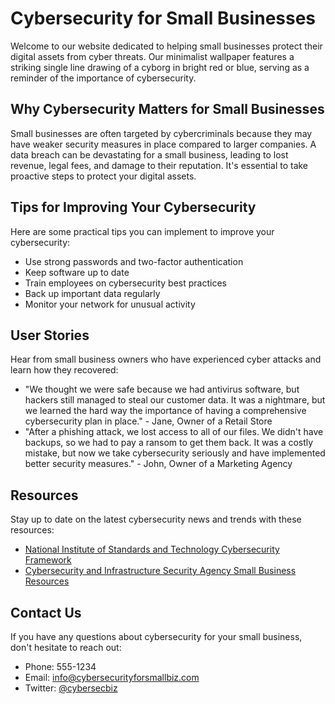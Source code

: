 <!--font:Poppins-->

# Cybersecurity for Small Businesses

Welcome to our website dedicated to helping small businesses protect their digital assets from cyber threats. Our minimalist wallpaper features a striking single line drawing of a cyborg in bright red or blue, serving as a reminder of the importance of cybersecurity.

## Why Cybersecurity Matters for Small Businesses

Small businesses are often targeted by cybercriminals because they may have weaker security measures in place compared to larger companies. A data breach can be devastating for a small business, leading to lost revenue, legal fees, and damage to their reputation. It's essential to take proactive steps to protect your digital assets.

## Tips for Improving Your Cybersecurity

Here are some practical tips you can implement to improve your cybersecurity:

- Use strong passwords and two-factor authentication
- Keep software up to date
- Train employees on cybersecurity best practices
- Back up important data regularly
- Monitor your network for unusual activity

## User Stories

Hear from small business owners who have experienced cyber attacks and learn how they recovered:

- "We thought we were safe because we had antivirus software, but hackers still managed to steal our customer data. It was a nightmare, but we learned the hard way the importance of having a comprehensive cybersecurity plan in place." - Jane, Owner of a Retail Store
- "After a phishing attack, we lost access to all of our files. We didn't have backups, so we had to pay a ransom to get them back. It was a costly mistake, but now we take cybersecurity seriously and have implemented better security measures." - John, Owner of a Marketing Agency

## Resources

Stay up to date on the latest cybersecurity news and trends with these resources:

- [National Institute of Standards and Technology Cybersecurity Framework](#nist-cybersecurity-framework)
- [Cybersecurity and Infrastructure Security Agency Small Business Resources](#cisa-small-business-resources)

## Contact Us

If you have any questions about cybersecurity for your small business, don't hesitate to reach out:

- Phone: 555-1234
- Email: info@cybersecurityforsmallbiz.com
- Twitter: [@cybersecbiz](#twitter-cybersecbiz)

<!--

Write me content for website with wallpaper which alt text is:

"A minimalist wallpaper with a single line drawing of a cyborg, in a striking color such as bright red or blue."

The name/title of the page should not be 1:1 copy of the alt text but rather a real content of the website which is using this wallpaper.

- Use markdown format 
- Start with heading
- Heading should be short and concise
- The content should look like a real website 
- The website should not be about the wallpaper, wallpaper is just a related background
- Heading should be contain work "wallpaper" or "background"
- Include real sections like references, contact, user stories, etc. use things relevant to the page purpose.
- Feel free to use structure like headings, bullets, numbering, blockquotes, paragraphs, horizontal lines, etc.
- You can use formatting like bold or _italic_
- You can include UTF-8 emojis
- Links should be only #hash anchors (and you can refer to the document itself)
- Do not include images


---


# Cybersecurity for Small Businesses: Protecting Your Digital Assets

Welcome to our website dedicated to helping small businesses protect their digital assets. Our minimalist wallpaper with a single line drawing of a cyborg in a striking color such as bright red or blue serves as a reminder that cybersecurity is essential in today's world.

## Why Cybersecurity Matters for Small Businesses

Small businesses are often targeted by cybercriminals because they may have weaker security measures in place compared to larger companies. A data breach can be devastating for a small business, leading to lost revenue, legal fees, and damage to their reputation. It's important to take proactive steps to protect your digital assets.

## Tips for Improving Your Cybersecurity

- Use strong passwords and two-factor authentication
- Keep software up to date
- Train employees on cybersecurity best practices
- Back up important data regularly
- Monitor your network for unusual activity

## User Stories

Hear from small business owners who have experienced cyber attacks and learn how they recovered:

- "We thought we were safe because we had antivirus software, but hackers still managed to steal our customer data. It was a nightmare, but we learned the hard way the importance of having a comprehensive cybersecurity plan in place." - Jane, Owner of a Retail Store
- "After a phishing attack, we lost access to all of our files. We didn't have backups, so we had to pay a ransom to get them back. It was a costly mistake, but now we take cybersecurity seriously and have implemented better security measures." - John, Owner of a Marketing Agency

## References

Stay up to date on the latest cybersecurity news and trends:

- [National Institute of Standards and Technology Cybersecurity Framework](#nist-cybersecurity-framework)
- [Cybersecurity and Infrastructure Security Agency Small Business Resources](#cisa-small-business-resources)

## Contact Us

Have questions about cybersecurity for your small business? Contact us:

- Phone: 555-1234
- Email: info@cybersecurityforsmallbiz.com
- Twitter: [@cybersecbiz](#twitter-cybersecbiz)


---


Heading is too long, rewrite whole content.


---


# Protect Your Small Business: Cybersecurity Tips and Resources

Our website is dedicated to helping small businesses protect their digital assets from cyber attacks. Our minimalist wallpaper, featuring a striking single line drawing of a cyborg in bright red or blue, serves as a reminder of the importance of cybersecurity in today's world.

## Why Cybersecurity Matters for Small Businesses

Small businesses are often targeted by cybercriminals because they may have weaker security measures in place compared to larger companies. A data breach can be devastating for a small business, leading to lost revenue, legal fees, and damage to their reputation. It's important to take proactive steps to protect your digital assets.

## Tips for Improving Your Cybersecurity

Here are some actionable tips you can implement to improve your cybersecurity:

- Use strong passwords and two-factor authentication
- Keep software up to date
- Train employees on cybersecurity best practices
- Back up important data regularly
- Monitor your network for unusual activity

## User Stories

Hear from small business owners who have experienced cyber attacks and learn how they recovered:

- "We thought we were safe because we had antivirus software, but hackers still managed to steal our customer data. It was a nightmare, but we learned the hard way the importance of having a comprehensive cybersecurity plan in place." - Jane, Owner of a Retail Store
- "After a phishing attack, we lost access to all of our files. We didn't have backups, so we had to pay a ransom to get them back. It was a costly mistake, but now we take cybersecurity seriously and have implemented better security measures." - John, Owner of a Marketing Agency

## References

Stay up to date on the latest cybersecurity news and trends with these resources:

- [National Institute of Standards and Technology Cybersecurity Framework](#nist-cybersecurity-framework)
- [Cybersecurity and Infrastructure Security Agency Small Business Resources](#cisa-small-business-resources)

## Contact Us

If you have any questions about cybersecurity for your small business, don't hesitate to reach out:

- Phone: 555-1234
- Email: info@cybersecurityforsmallbiz.com
- Twitter: [@cybersecbiz](#twitter-cybersecbiz)


---


Heading is too long, rewrite whole content.


---


# Small Business Cybersecurity: Protecting Your Digital Assets

Welcome to our website dedicated to helping small businesses protect their digital assets from cyber threats. Our minimalist wallpaper features a striking single line drawing of a cyborg in bright red or blue, reminding us all of the importance of cybersecurity.

## Why Cybersecurity Matters for Small Businesses

Small businesses are often targeted by cybercriminals because they may have weaker security measures in place compared to larger companies. A data breach can be devastating for a small business, leading to lost revenue, legal fees, and damage to their reputation. It's crucial to take proactive steps to protect your digital assets.

## Tips for Improving Your Cybersecurity

Here are some practical tips you can implement to improve your cybersecurity:

- Use strong passwords and two-factor authentication
- Keep software up to date
- Train employees on cybersecurity best practices
- Back up important data regularly
- Monitor your network for unusual activity

## User Stories

Hear from small business owners who have experienced cyber attacks and learn how they recovered:

- "We thought we were safe because we had antivirus software, but hackers still managed to steal our customer data. It was a nightmare, but we learned the hard way the importance of having a comprehensive cybersecurity plan in place." - Jane, Owner of a Retail Store
- "After a phishing attack, we lost access to all of our files. We didn't have backups, so we had to pay a ransom to get them back. It was a costly mistake, but now we take cybersecurity seriously and have implemented better security measures." - John, Owner of a Marketing Agency

## Resources

Stay up to date on the latest cybersecurity news and trends with these resources:

- [National Institute of Standards and Technology Cybersecurity Framework](#nist-cybersecurity-framework)
- [Cybersecurity and Infrastructure Security Agency Small Business Resources](#cisa-small-business-resources)

## Contact Us

If you have any questions about cybersecurity for your small business, don't hesitate to reach out:

- Phone: 555-1234
- Email: info@cybersecurityforsmallbiz.com
- Twitter: [@cybersecbiz](#twitter-cybersecbiz)


---


Heading is too long, rewrite whole content.


---


# Cybersecurity for Small Businesses: Protect Your Digital Assets

Welcome to our website dedicated to helping small businesses protect their digital assets from cyber threats. Our minimalist wallpaper features a striking single line drawing of a cyborg in bright red or blue, serving as a reminder of the importance of cybersecurity.

## Why Cybersecurity Matters for Small Businesses

Small businesses are often targeted by cybercriminals because they may have weaker security measures in place compared to larger companies. A data breach can be devastating for a small business, leading to lost revenue, legal fees, and damage to their reputation. It's essential to take proactive steps to protect your digital assets.

## Tips for Improving Your Cybersecurity

Here are some practical tips you can implement to improve your cybersecurity:

- Use strong passwords and two-factor authentication
- Keep software up to date
- Train employees on cybersecurity best practices
- Back up important data regularly
- Monitor your network for unusual activity

## User Stories

Hear from small business owners who have experienced cyber attacks and learn how they recovered:

- "We thought we were safe because we had antivirus software, but hackers still managed to steal our customer data. It was a nightmare, but we learned the hard way the importance of having a comprehensive cybersecurity plan in place." - Jane, Owner of a Retail Store
- "After a phishing attack, we lost access to all of our files. We didn't have backups, so we had to pay a ransom to get them back. It was a costly mistake, but now we take cybersecurity seriously and have implemented better security measures." - John, Owner of a Marketing Agency

## Resources

Stay up to date on the latest cybersecurity news and trends with these resources:

- [National Institute of Standards and Technology Cybersecurity Framework](#nist-cybersecurity-framework)
- [Cybersecurity and Infrastructure Security Agency Small Business Resources](#cisa-small-business-resources)

## Contact Us

If you have any questions about cybersecurity for your small business, don't hesitate to reach out:

- Phone: 555-1234
- Email: info@cybersecurityforsmallbiz.com
- Twitter: [@cybersecbiz](#twitter-cybersecbiz)


---


Write me a Google font which is best fitting for the website.

Pick from the list:
- Raleway
- Montserrat
- Lobster
- Great Vibes
- Dancing Script
- Inter
- Alegreya
- Lato
- Poppins
- Exo 2
- IBM Plex Sans
- Orbitron
- Playfair Display
- Futura
- Barlow Condensed
- Roboto
- Open Sans


Write just the font name nothing else.


---


Poppins

-->
